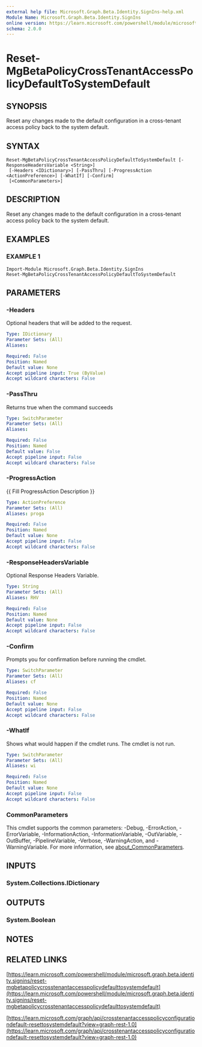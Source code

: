 ```yaml
---
external help file: Microsoft.Graph.Beta.Identity.SignIns-help.xml
Module Name: Microsoft.Graph.Beta.Identity.SignIns
online version: https://learn.microsoft.com/powershell/module/microsoft.graph.beta.identity.signins/reset-mgbetapolicycrosstenantaccesspolicydefaulttosystemdefault
schema: 2.0.0
---
```


# Reset-MgBetaPolicyCrossTenantAccessPolicyDefaultToSystemDefault

## SYNOPSIS
Reset any changes made to the default configuration in a cross-tenant access policy back to the system default.

## SYNTAX

```
Reset-MgBetaPolicyCrossTenantAccessPolicyDefaultToSystemDefault [-ResponseHeadersVariable <String>]
 [-Headers <IDictionary>] [-PassThru] [-ProgressAction <ActionPreference>] [-WhatIf] [-Confirm]
 [<CommonParameters>]
```

## DESCRIPTION
Reset any changes made to the default configuration in a cross-tenant access policy back to the system default.

## EXAMPLES

### EXAMPLE 1
```
Import-Module Microsoft.Graph.Beta.Identity.SignIns
Reset-MgBetaPolicyCrossTenantAccessPolicyDefaultToSystemDefault
```

## PARAMETERS

### -Headers
Optional headers that will be added to the request.

```yaml
Type: IDictionary
Parameter Sets: (All)
Aliases:

Required: False
Position: Named
Default value: None
Accept pipeline input: True (ByValue)
Accept wildcard characters: False
```

### -PassThru
Returns true when the command succeeds

```yaml
Type: SwitchParameter
Parameter Sets: (All)
Aliases:

Required: False
Position: Named
Default value: False
Accept pipeline input: False
Accept wildcard characters: False
```

### -ProgressAction
{{ Fill ProgressAction Description }}

```yaml
Type: ActionPreference
Parameter Sets: (All)
Aliases: proga

Required: False
Position: Named
Default value: None
Accept pipeline input: False
Accept wildcard characters: False
```

### -ResponseHeadersVariable
Optional Response Headers Variable.

```yaml
Type: String
Parameter Sets: (All)
Aliases: RHV

Required: False
Position: Named
Default value: None
Accept pipeline input: False
Accept wildcard characters: False
```

### -Confirm
Prompts you for confirmation before running the cmdlet.

```yaml
Type: SwitchParameter
Parameter Sets: (All)
Aliases: cf

Required: False
Position: Named
Default value: None
Accept pipeline input: False
Accept wildcard characters: False
```

### -WhatIf
Shows what would happen if the cmdlet runs.
The cmdlet is not run.

```yaml
Type: SwitchParameter
Parameter Sets: (All)
Aliases: wi

Required: False
Position: Named
Default value: None
Accept pipeline input: False
Accept wildcard characters: False
```

### CommonParameters
This cmdlet supports the common parameters: -Debug, -ErrorAction, -ErrorVariable, -InformationAction, -InformationVariable, -OutVariable, -OutBuffer, -PipelineVariable, -Verbose, -WarningAction, and -WarningVariable. For more information, see [about_CommonParameters](http://go.microsoft.com/fwlink/?LinkID=113216).

## INPUTS

### System.Collections.IDictionary
## OUTPUTS

### System.Boolean
## NOTES

## RELATED LINKS

[https://learn.microsoft.com/powershell/module/microsoft.graph.beta.identity.signins/reset-mgbetapolicycrosstenantaccesspolicydefaulttosystemdefault](https://learn.microsoft.com/powershell/module/microsoft.graph.beta.identity.signins/reset-mgbetapolicycrosstenantaccesspolicydefaulttosystemdefault)

[https://learn.microsoft.com/graph/api/crosstenantaccesspolicyconfigurationdefault-resettosystemdefault?view=graph-rest-1.0](https://learn.microsoft.com/graph/api/crosstenantaccesspolicyconfigurationdefault-resettosystemdefault?view=graph-rest-1.0)




